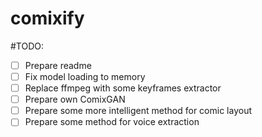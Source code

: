 # comixify

#TODO:
- [ ] Prepare readme
- [ ] Fix model loading to memory
- [ ] Replace ffmpeg with some keyframes extractor
- [ ] Prepare own ComixGAN
- [ ] Prepare some more intelligent method for comic layout
- [ ] Prepare some method for voice extraction